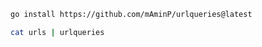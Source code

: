 
``` bash 
go install https://github.com/mAminP/urlqueries@latest

```


``` bash 
cat urls | urlqueries

```
